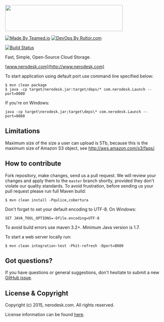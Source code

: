 <img src="http://www.nerodesk.com/logo_large.png" width="384px" height="85px"/>

[![Made By Teamed.io](http://img.teamed.io/btn.svg)](http://www.teamed.io)
[![DevOps By Rultor.com](http://www.rultor.com/b/Nerodesk/nerodesk)](http://www.rultor.com/p/Nerodesk/nerodesk)

[![Build Status](https://travis-ci.org/Nerodesk/nerodesk.svg?branch=master)](https://travis-ci.org/Nerodesk/nerodesk)

Fast, Simple, Open-Source Cloud Storage.

[www.nerodesk.com](http://www.nerodesk.com)

To start application using default port use command line specified below:

```
$ mvn clean package
$ java -cp target/nerodesk.jar:target/deps/* com.nerodesk.Launch --port=8080
```

If you're on Windows:

```
java -cp target\nerodesk.jar;target\deps\* com.nerodesk.Launch --port=8080
```

## Limitations

Maximum size of the size a user can upload is 5Tb, because this is the
maximum size of Amazon S3 object, see http://aws.amazon.com/s3/faqs/.

## How to contribute

Fork repository, make changes, send us a pull request. We will review
your changes and apply them to the `master` branch shortly, provided
they don't violate our quality standards. To avoid frustration, before
sending us your pull request please run full Maven build:

```
$ mvn clean install -Pqulice,cobertura
```

Don't forget to set your default encoding to UTF-8. On Windows:

```
SET JAVA_TOOL_OPTIONS=-Dfile.encoding=UTF-8
```

To avoid build errors use maven 3.2+. Minimum Java version is 1.7.

To start a web server locally run:

```
$ mvn clean integration-test -Phit-refresh -Dport=8080
```

## Got questions?

If you have questions or general suggestions, don't hesitate to submit
a new [GitHub issue](https://github.com/nerodesk/nerodesk/issues/new).

## License & Copyright

Copyright (c) 2015, nerodesk.com. All rights reserved.

License information can be found [here](https://github.com/Nerodesk/nerodesk/blob/master/LICENSE.txt).
